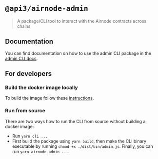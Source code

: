 # `@api3/airnode-admin`

> A package/CLI tool to interact with the Airnode contracts across chains

## Documentation

You can find documentation on how to use the admin CLI package in the
[admin CLI docs](https://docs.api3.org/reference/airnode/latest/packages/admin-cli.html).

## For developers

### Build the docker image locally

To build the image follow these [instructions](./docker/README.md).

### Run from source

There are two ways how to run the CLI from source without building a docker image:

- Run `yarn cli ...`
- First build the package using `yarn build`, then make the CLI binary executable by running
  `chmod +x ./dist/bin/admin.js`. Finally, you can run `yarn airnode-admin ...`.
